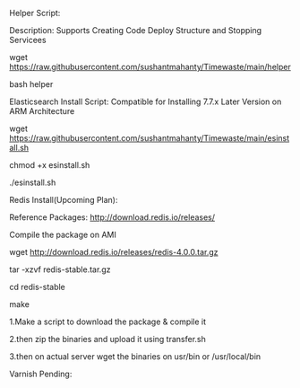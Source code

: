 Helper Script:

Description: Supports Creating Code Deploy Structure and Stopping Servicees

wget https://raw.githubusercontent.com/sushantmahanty/Timewaste/main/helper

bash helper

Elasticsearch Install Script: Compatible for Installing 7.7.x Later Version on ARM Architecture

wget https://raw.githubusercontent.com/sushantmahanty/Timewaste/main/esinstall.sh

chmod +x esinstall.sh

./esinstall.sh

Redis Install(Upcoming Plan):

Reference Packages: http://download.redis.io/releases/

Compile the package on AMI 

wget http://download.redis.io/releases/redis-4.0.0.tar.gz

tar -xzvf redis-stable.tar.gz

cd redis-stable

make

1.Make a script to download the package & compile it

2.then zip the binaries and upload it using transfer.sh

3.then on actual server wget the binaries on usr/bin or /usr/local/bin

Varnish Pending:
